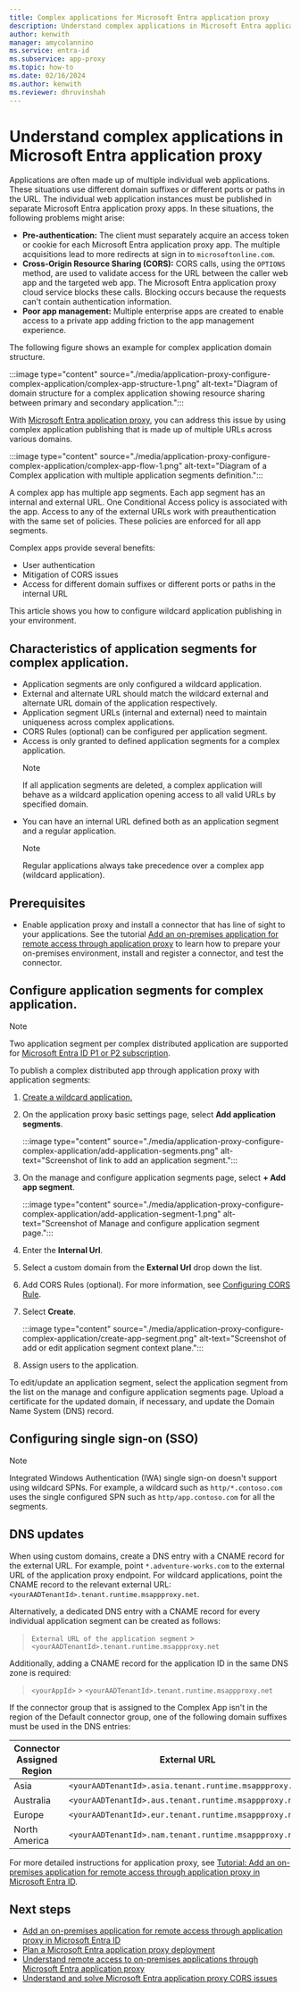 ```yaml
---
title: Complex applications for Microsoft Entra application proxy
description: Understand complex applications in Microsoft Entra application proxy.
author: kenwith
manager: amycolannino
ms.service: entra-id
ms.subservice: app-proxy
ms.topic: how-to
ms.date: 02/16/2024
ms.author: kenwith
ms.reviewer: dhruvinshah
---
```


# Understand complex applications in Microsoft Entra application proxy

Applications are often made up of multiple individual web applications. These situations use different domain suffixes or different ports or paths in the URL. The individual web application instances must be published in separate Microsoft Entra application proxy apps. In these situations, the following problems might arise:
- **Pre-authentication:** The client must separately acquire an access token or cookie for each Microsoft Entra application proxy app. The multiple acquisitions lead to more redirects at sign in to `microsoftonline.com`.
- **Cross-Origin Resource Sharing (CORS):** CORS calls, using the `OPTIONS` method, are used to validate access for the URL between the caller web app and the targeted web app. The Microsoft Entra application proxy cloud service blocks these calls. Blocking occurs because the requests can't contain authentication information.
- **Poor app management:** Multiple enterprise apps are created to enable access to a private app adding friction to the app management experience.

The following figure shows an example for complex application domain structure.

:::image type="content" source="./media/application-proxy-configure-complex-application/complex-app-structure-1.png" alt-text="Diagram of domain structure for a complex application showing resource sharing between primary and secondary application.":::

With [Microsoft Entra application proxy](overview-what-is-app-proxy.md), you can address this issue by using complex application publishing that is made up of multiple URLs across various domains. 

:::image type="content" source="./media/application-proxy-configure-complex-application/complex-app-flow-1.png" alt-text="Diagram of a Complex application with multiple application segments definition.":::

A complex app has multiple app segments. Each app segment has an internal and external URL.
One Conditional Access policy is associated with the app. Access to any of the external URLs work with preauthentication with the same set of policies. These policies are enforced for all app segments.

Complex apps provide several benefits: 
- User authentication
- Mitigation of CORS issues
- Access for different domain suffixes or different ports or paths in the internal URL

This article shows you how to configure wildcard application publishing in your environment.

## Characteristics of application segments for complex application. 
- Application segments are only configured a wildcard application.
- External and alternate URL should match the wildcard external and alternate URL domain of the application respectively.
- Application segment URLs (internal and external) need to maintain uniqueness across complex applications.
- CORS Rules (optional) can be configured per application segment.
- Access is only granted to defined application segments for a complex application.
    > [!NOTE]
    > If all application segments are deleted, a complex application will behave as a wildcard application opening access to all valid URLs by specified domain. 
- You can have an internal URL defined both as an application segment and a regular application.
    > [!NOTE]
    > Regular applications always take precedence over a complex app (wildcard application).

## Prerequisites
- Enable application proxy and install a connector that has line of sight to your applications. See the tutorial [Add an on-premises application for remote access through application proxy](application-proxy-add-on-premises-application.md#add-an-on-premises-app-to-azure-ad) to learn how to prepare your on-premises environment, install and register a connector, and test the connector.


## Configure application segments for complex application. 

> [!NOTE]
> Two application segment per complex distributed application are supported for [Microsoft Entra ID P1 or P2 subscription](https://azure.microsoft.com/pricing/details/active-directory).

To publish a complex distributed app through application proxy with application segments:

1. [Create a wildcard application.](application-proxy-wildcard.md#create-a-wildcard-application)

1. On the application proxy basic settings page, select **Add application segments**.

    :::image type="content" source="./media/application-proxy-configure-complex-application/add-application-segments.png" alt-text="Screenshot of link to add an application segment.":::

3. On the manage and configure application segments page, select **+ Add app segment**.

    :::image type="content" source="./media/application-proxy-configure-complex-application/add-application-segment-1.png" alt-text="Screenshot of Manage and configure application segment page.":::

4. Enter the **Internal Url**.

5. Select a custom domain from the **External Url** drop down the list.

6. Add CORS Rules (optional). For more information, see [Configuring CORS Rule](/graph/api/resources/corsconfiguration_v2?view=graph-rest-beta&preserve-view=true).

7. Select **Create**.

    :::image type="content" source="./media/application-proxy-configure-complex-application/create-app-segment.png" alt-text="Screenshot of add or edit application segment context plane.":::

8. Assign users to the application. 

To edit/update an application segment, select the application segment from the list on the manage and configure application segments page. Upload a certificate for the updated domain, if necessary, and update the Domain Name System (DNS) record. 

## Configuring single sign-on (SSO)

> [!NOTE]
> Integrated Windows Authentication (IWA) single sign-on doesn't support using wildcard SPNs. For example, a wildcard such as `http/*.contoso.com` uses the single configured SPN such as `http/app.contoso.com` for all the segments.

## DNS updates

When using custom domains, create a DNS entry with a CNAME record for the external URL. For example, point `*.adventure-works.com` to the external URL of the application proxy endpoint. For wildcard applications, point the CNAME record to the relevant external URL: `<yourAADTenantId>.tenant.runtime.msappproxy.net`.

Alternatively, a dedicated DNS entry with a CNAME record for every individual application segment can be created as follows:

> `External URL of the application segment` > `<yourAADTenantId>.tenant.runtime.msappproxy.net`

Additionally, adding a CNAME record for the application ID in the same DNS zone is required:

>`<yourAppId>` > `<yourAADTenantId>.tenant.runtime.msappproxy.net`

If the connector group that is assigned to the Complex App isn't in the region of the Default connector group, one of the following domain suffixes must be used in the DNS entries:

| Connector Assigned Region | External URL |
| ---   | ---         |
| Asia | `<yourAADTenantId>.asia.tenant.runtime.msappproxy.net`|
| Australia  | `<yourAADTenantId>.aus.tenant.runtime.msappproxy.net` |
| Europe  | `<yourAADTenantId>.eur.tenant.runtime.msappproxy.net`|
| North America  | `<yourAADTenantId>.nam.tenant.runtime.msappproxy.net` |

For more detailed instructions for application proxy, see [Tutorial: Add an on-premises application for remote access through application proxy in Microsoft Entra ID](~/identity/app-proxy/application-proxy-add-on-premises-application.md).

## Next steps
- [Add an on-premises application for remote access through application proxy in Microsoft Entra ID](application-proxy-add-on-premises-application.md) 
- [Plan a Microsoft Entra application proxy deployment](conceptual-deployment-plan.md) 
- [Understand remote access to on-premises applications through Microsoft Entra application proxy](overview-what-is-app-proxy.md)
- [Understand and solve Microsoft Entra application proxy CORS issues](application-proxy-understand-cors-issues.md)
